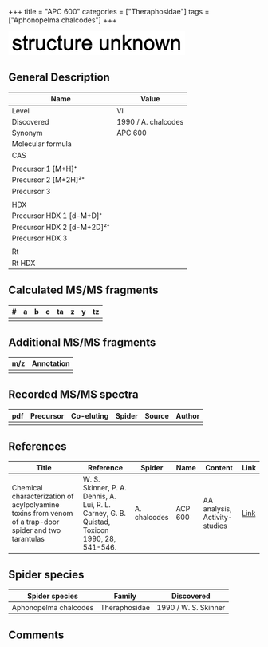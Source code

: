 +++
title = "APC 600"
categories = ["Theraphosidae"]
tags = ["Aphonopelma chalcodes"]
+++

![](/img/2.png)

## General Description

| Name                       | Value               |
|----------------------------|---------------------|
| Level                      | VI                  |
| Discovered                 | 1990 / A. chalcodes |
| Synonym                    | APC 600             |
| Molecular formula          |                     |
| CAS                        |                     |
|                            |                     |
| Precursor 1 [M+H]⁺         |                     |
| Precursor 2 [M+2H]²⁺       |                     |
| Precursor 3                |                     |
|                            |                     |
| HDX                        |                     |
| Precursor HDX 1 [d-M+D]⁺   |                     |
| Precursor HDX 2 [d-M+2D]²⁺ |                     |
| Precursor HDX 3            |                     |
|                            |                     |
| Rt                         |                     |
| Rt HDX                     |                     |

## Calculated MS/MS fragments

| # | a | b | c | ta | z | y | tz |
|---|---|---|---|----|---|---|----|
|   |   |   |   |    |   |   |    |

## Additional MS/MS fragments

| m/z | Annotation |
|-----|------------|
|     |            |

## Recorded MS/MS spectra

| pdf | Precursor | Co-eluting | Spider | Source | Author |
|-----|-----------|------------|--------|--------|--------|
|     |           |            |        |        |        |

## References

| Title                                                                                     | Reference                                                                                         | Spider     | Name   | Content          | Link                                                  |
|-------------------------------------------------------------------------------------------|---------------------------------------------------------------------------------------------------|------------|--------|------------------|-------------------------------------------------------|
| Chemical characterization of acylpolyamine toxins from venom of a trap-door spider and two tarantulas  | W. S. Skinner, P. A. Dennis, A. Lui, R. L. Carney, G. B. Quistad, Toxicon 1990, 28, 541-546. | A. chalcodes | ACP 600 | AA analysis, Activity-studies | [Link](https://doi.org/10.1016/0041-0101(90)90298-L) |

## Spider species

| Spider species        | Family        | Discovered           |
|-----------------------|---------------|----------------------|
| Aphonopelma chalcodes | Theraphosidae | 1990 / W. S. Skinner |

## Comments